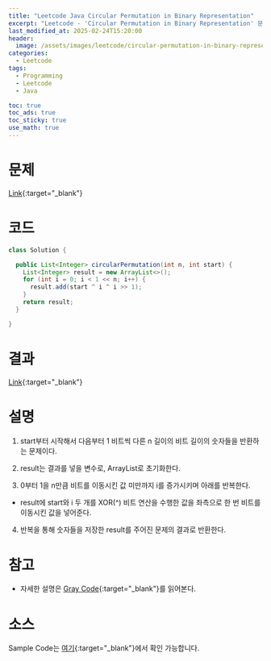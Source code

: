 ```yaml
---
title: "Leetcode Java Circular Permutation in Binary Representation"
excerpt: "Leetcode - 'Circular Permutation in Binary Representation' 문제 Java 풀이"
last_modified_at: 2025-02-24T15:20:00
header:
  image: /assets/images/leetcode/circular-permutation-in-binary-representation.png
categories:
  - Leetcode
tags:
  - Programming
  - Leetcode
  - Java

toc: true
toc_ads: true
toc_sticky: true
use_math: true
---
```

# 문제
[Link](https://leetcode.com/problems/circular-permutation-in-binary-representation/){:target="_blank"}

# 코드
```java
class Solution {

  public List<Integer> circularPermutation(int n, int start) {
    List<Integer> result = new ArrayList<>();
    for (int i = 0; i < 1 << n; i++) {
      result.add(start ^ i ^ i >> 1);
    }
    return result;
  }

}
```

# 결과
[Link](https://leetcode.com/problems/circular-permutation-in-binary-representation/submissions/1553509643/){:target="_blank"}

# 설명
1. start부터 시작해서 다음부터 1 비트씩 다른 n 길이의 비트 길이의 숫자들을 반환하는 문제이다.

2. result는 결과를 넣을 변수로, ArrayList로 초기화한다.

3. 0부터 1을 n만큼 비트를 이동시킨 값 미만까지 i를 증가시키며 아래를 반복한다.
- result에 start와 i 두 개를 XOR(^) 비트 연산을 수행한 값을 좌측으로 한 번 비트를 이동시킨 값을 넣어준다.

4. 반복을 통해 숫자들을 저장한 result를 주어진 문제의 결과로 반환한다.

# 참고
- 자세한 설명은 [Gray Code](https://en.wikipedia.org/wiki/Gray_code){:target="_blank"}를 읽어본다.

# 소스
Sample Code는 [여기](https://github.com/GracefulSoul/leetcode/blob/master/src/main/java/gracefulsoul/problems/CircularPermutationInBinaryRepresentation.java){:target="_blank"}에서 확인 가능합니다.